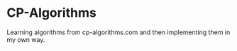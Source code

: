 # CP-Algorithms
Learning algorithms from cp-algorithms.com and then implementing them in my own way.
